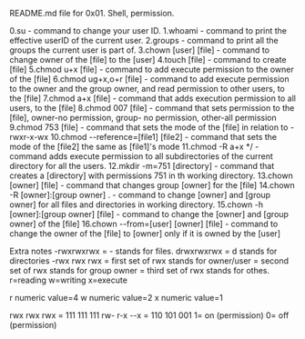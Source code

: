 README.md file for 0x01. Shell, permission.

0.su - command to change your user ID.
1.whoami - command to print the effective userID of the current user.
2.groups - command to print all the groups the current user is part of.
3.chown [user] [file] - command to change owner of the [file] to the [user]
4.touch [file] - command to create [file]
5.chmod u+x [file] - command to add execute permission to the owner of the [file]
6.chmod ug+x,o+r [file] - command to add execute permission to the owner and the group owner, and read permission to other users, to the [file]
7.chmod a+x [file] - command that adds execution permission to all users, to the [file]
8.chmod 007 [file] - command that sets permission to the [file], owner-no permission, group- no permission, other-all permission
9.chmod 753 [file] - command  that sets the mode of the [file] in relation to -rwxr-x-wx
10.chmod --reference=[file1] [file2] - command that sets the mode of the [file2] the same as [file1]'s mode
11.chmod -R a+x */ - command adds execute permission to all subdirectories of the current directory for all the users.
12.mkdir -m=751 [directory] - command that creates a [directory] with permissions 751 in th working directory.
13.chown [owner] [file] - command that changes group [owner] for the [file]
14.chown -R [owner]:[group owner] . - command to change [owner] and [group owner] for all files and directories in working directory.
15.chown -h [owner]:[group owner] [file] - command to change the [owner] and [group owner] of the [file]
16.chown --from=[user] [owner] [file] - command to change the owner of the [file] to [owner] only if it is owned by the [user]

Extra notes
-rwxrwxrwx = - stands for files.
drwxrwxrwx = d stands for directories
-rwx rwx rwx = first set of rwx stands for owner/user
     	     = second set of rwx stands for group owner
	     = third set of rwx stands for othes.
r=reading
w=writing
x=execute

r numeric value=4
w numeric value=2
x numeric value=1

rwx rwx rwx = 111 111 111
rw- r-x --x = 110 101 001
1= on (permission)
0= off (permission)